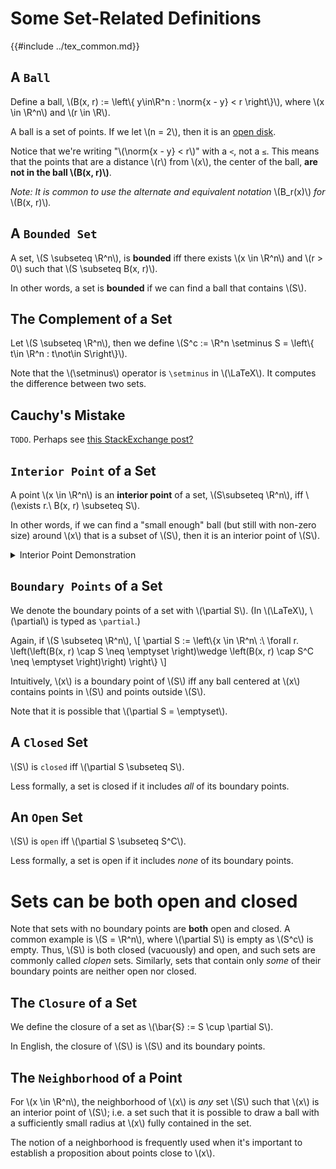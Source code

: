 # Some Set-Related Definitions

{{#include ../tex_common.md}}

## A `Ball`

Define a ball, \\(B(x, r) := \left\\{ y\in\R^n : \norm{x - y} < r \right\\}\\), where \\(x \in \R^n\\) and \\(r \in \R\\).

A ball is a set of points. If we let \\(n = 2\\), then it is an [open disk](https://en.wikipedia.org/wiki/Disk_%28mathematics%29).

Notice that we're writing "\\(\norm{x - y} < r\\)" with a `<`, not a `≤`. This means that the points that are a distance \\(r\\) from \\(x\\), the center of the ball, **are not in the ball \\(B(x, r)\\)**.

_Note: It is common to use the alternate and equivalent notation_ \\(B_r(x)\\) _for_ \\(B(x, r)\\)_._

## A `Bounded Set`

A set, \\(S \subseteq \R^n\\), is **bounded** iff there exists \\(x \in \R^n\\) and \\(r > 0\\) such that \\(S \subseteq B(x, r)\\).

In other words, a set is **bounded** if we can find a ball that contains \\(S\\).

## The Complement of a Set

Let \\(S \subseteq \R^n\\), then we define \\(S^c := \R^n \setminus S = \left\\{ t\in \R^n : t\not\in S\right\\}\\).

Note that the \\(\setminus\\) operator is `\setminus` in \\(\LaTeX\\). It computes the difference between two sets.

## Cauchy's Mistake

`TODO`. Perhaps see [this StackExchange post?](https://math.stackexchange.com/questions/1250968/where-is-cauchys-wrong-proof)

## `Interior Point` of a Set

A point \\(x \in \R^n\\) is an **interior point** of a set, \\(S\subseteq \R^n\\), iff \\(\exists r.\ B(x, r) \subseteq S\\).

In other words, if we can find a "small enough" ball (but still with non-zero size) around \\(x\\) that is a subset of \\(S\\), then it is an interior point of \\(S\\).

<details><summary>Interior Point Demonstration</summary>
<iframe src="https://www.desmos.com/calculator/7izucmc1fz?embed" width="500" height="500" style="border: 1px solid #ccc" frameborder=0></iframe>
</details>

## `Boundary Points` of a Set

We denote the boundary points of a set with \\(\partial S\\). (In \\(\LaTeX\\), \\(\partial\\) is typed as `\partial`.)

Again, if \\(S \subseteq \R^n\\),
\\[
 \partial S := \left\\{x \in \R^n\ :\ \forall r. \left(\left(B(x, r) \cap S \neq \emptyset \right)\wedge \left(B(x, r) \cap S^C \neq \emptyset \right)\right) \right\\}
\\]

Intuitively, \\(x\\) is a boundary point of \\(S\\) iff any ball centered at \\(x\\) contains points in \\(S\\) and points outside \\(S\\).

Note that it is possible that \\(\partial S = \emptyset\\).

## A `Closed` Set

\\(S\\) is `closed` iff \\(\partial S \subseteq S\\).

Less formally, a set is closed if it includes _all_ of its boundary points.

## An `Open` Set

\\(S\\) is `open` iff \\(\partial S \subseteq S^C\\).

Less formally, a set is open if it includes _none_ of its boundary points.

# Sets can be both open and closed

Note that sets with no boundary points are **both** open and closed. A common example is \\(S = \R^n\\), where \\(\partial S\\) is empty as \\(S^c\\) is empty. Thus, \\(S\\) is both closed (vacuously) and open, and such sets are commonly called _clopen_ sets. Similarly, sets that contain only _some_ of their boundary points are neither open nor closed.

## The `Closure` of a Set

We define the closure of a set as \\(\bar{S} := S \cup \partial S\\).

In English, the closure of \\(S\\) is \\(S\\) and its boundary points.

## The `Neighborhood` of a Point

For \\(x \in \R^n\\), the neighborhood of \\(x\\) is _any_ set \\(S\\) such that \\(x\\) is an interior point of \\(S\\); i.e. a set such that it is possible to draw a ball with a sufficiently small radius at \\(x\\) fully contained in the set.

The notion of a neighborhood is frequently used when it's important to establish a proposition about points close to \\(x\\).
